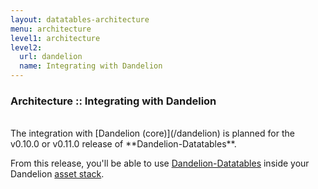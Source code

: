 ```yaml
---
layout: datatables-architecture
menu: architecture
level1: architecture
level2:
  url: dandelion
  name: Integrating with Dandelion
---
```


### Architecture :: Integrating with Dandelion

<br />
The integration with [Dandelion (core)](/dandelion) is planned for the v0.10.0 or v0.11.0 release of **Dandelion-Datatables**.

From this release, you'll be able to use [Dandelion-Datatables](/datatables) inside your Dandelion [asset stack](/dandelion/features/assets/).

